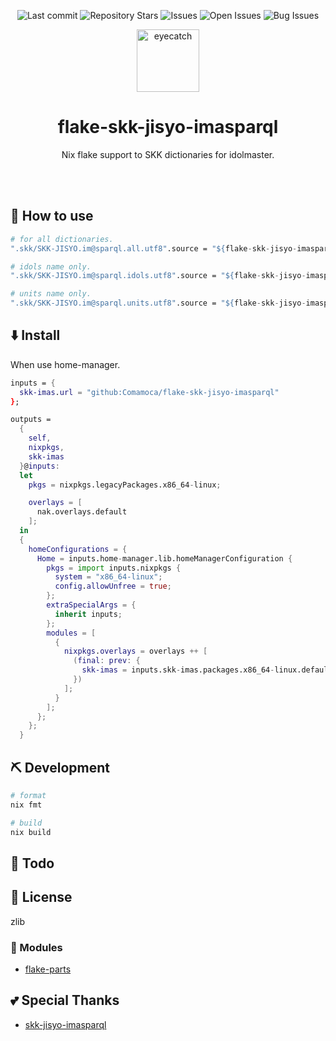 <div align="center">

![Last commit](https://img.shields.io/github/last-commit/Comamoca/flake-skk-jisyo-imasparql?style=flat-square)
![Repository Stars](https://img.shields.io/github/stars/Comamoca/flake-skk-jisyo-imasparql?style=flat-square)
![Issues](https://img.shields.io/github/issues/Comamoca/flake-skk-jisyo-imasparql?style=flat-square)
![Open Issues](https://img.shields.io/github/issues-raw/Comamoca/flake-skk-jisyo-imasparql?style=flat-square)
![Bug Issues](https://img.shields.io/github/issues/Comamoca/flake-skk-jisyo-imasparql/bug?style=flat-square)

<img src="https://emoji2svg.deno.dev/api/🦊" alt="eyecatch" height="100">

# flake-skk-jisyo-imasparql

Nix flake support to SKK dictionaries for idolmaster.

<br>
<br>


</div>

<div align="center">

</div>

## 🚀 How to use

```nix
# for all dictionaries.
".skk/SKK-JISYO.im@sparql.all.utf8".source = "${flake-skk-jisyo-imasparql}/share/SKK-JISYO.im@sparql.all.utf8"; 

# idols name only.
".skk/SKK-JISYO.im@sparql.idols.utf8".source = "${flake-skk-jisyo-imasparql}/share/SKK-JISYO.im@sparql.idols.utf8";

# units name only.
".skk/SKK-JISYO.im@sparql.units.utf8".source = "${flake-skk-jisyo-imasparql}/share/SKK-JISYO.im@sparql.units.utf8"; 
```

## ⬇️  Install

When use home-manager.

```nix
inputs = {
  skk-imas.url = "github:Comamoca/flake-skk-jisyo-imasparql"
};

outputs =
  {
    self,
    nixpkgs,
    skk-imas
  }@inputs:
  let
    pkgs = nixpkgs.legacyPackages.x86_64-linux;

    overlays = [
      nak.overlays.default
    ];
  in
  {
    homeConfigurations = {
      Home = inputs.home-manager.lib.homeManagerConfiguration {
        pkgs = import inputs.nixpkgs {
          system = "x86_64-linux";
          config.allowUnfree = true;
        };
        extraSpecialArgs = {
          inherit inputs;
        };
        modules = [
          {
            nixpkgs.overlays = overlays ++ [
              (final: prev: {
                skk-imas = inputs.skk-imas.packages.x86_64-linux.default;
              })
            ];
          }
        ];
      };
    };
  }
```

## ⛏️   Development

```sh
# format
nix fmt

# build
nix build
```
## 📝 Todo

## 📜 License

zlib

### 🧩 Modules

- [flake-parts](https://flake.parts/)

## 💕 Special Thanks

- [skk-jisyo-imasparql](https://github.com/banjun/skk-jisyo-imasparql)
